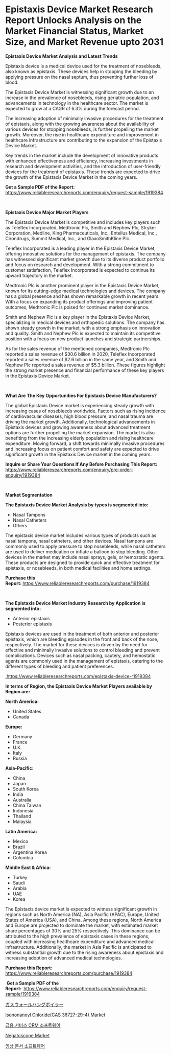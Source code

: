 <p><h1>Epistaxis Device Market Research Report Unlocks Analysis on the Market Financial Status, Market Size, and Market Revenue upto 2031</h1></p><p><strong>Epistaxis Device Market Analysis and Latest Trends</strong></p>
<p><p>Epistaxis device is a medical device used for the treatment of nosebleeds, also known as epistaxis. These devices help in stopping the bleeding by applying pressure on the nasal septum, thus preventing further loss of blood.</p><p>The Epistaxis Device Market is witnessing significant growth due to an increase in the prevalence of nosebleeds, rising geriatric population, and advancements in technology in the healthcare sector. The market is expected to grow at a CAGR of 6.3% during the forecast period.</p><p>The increasing adoption of minimally invasive procedures for the treatment of epistaxis, along with the growing awareness about the availability of various devices for stopping nosebleeds, is further propelling the market growth. Moreover, the rise in healthcare expenditure and improvement in healthcare infrastructure are contributing to the expansion of the Epistaxis Device Market.</p><p>Key trends in the market include the development of innovative products with enhanced effectiveness and efficiency, increasing investments in research and development activities, and the introduction of user-friendly devices for the treatment of epistaxis. These trends are expected to drive the growth of the Epistaxis Device Market in the coming years.</p></p>
<p><strong>Get a Sample PDF of the Report:&nbsp;</strong> <a href="https://www.reliableresearchreports.com/enquiry/request-sample/1919384">https://www.reliableresearchreports.com/enquiry/request-sample/1919384</a></p>
<p>&nbsp;</p>
<p><strong>Epistaxis Device Major Market Players</strong></p>
<p><p>The Epistaxis Device Market is competitive and includes key players such as Teleflex Incorporated, Medtronic Plc, Smith and Nephew Plc, Stryker Corporation, Medline, King Pharmaceuticals, Inc., Entellus Medical, Inc., Cirondrugs, Summit Medical, Inc., and GlaxoSmithKline Plc.</p><p>Teleflex Incorporated is a leading player in the Epistaxis Device Market, offering innovative solutions for the management of epistaxis. The company has witnessed significant market growth due to its diverse product portfolio and focus on research and development. With a strong commitment to customer satisfaction, Teleflex Incorporated is expected to continue its upward trajectory in the market.</p><p>Medtronic Plc is another prominent player in the Epistaxis Device Market, known for its cutting-edge medical technologies and devices. The company has a global presence and has shown remarkable growth in recent years. With a focus on expanding its product offerings and improving patient outcomes, Medtronic Plc is poised for continued market dominance.</p><p>Smith and Nephew Plc is a key player in the Epistaxis Device Market, specializing in medical devices and orthopedic solutions. The company has shown steady growth in the market, with a strong emphasis on innovation and quality. Smith and Nephew Plc is expected to maintain its competitive position with a focus on new product launches and strategic partnerships.</p><p>As for the sales revenue of the mentioned companies, Medtronic Plc reported a sales revenue of $30.6 billion in 2020, Teleflex Incorporated reported a sales revenue of $2.6 billion in the same year, and Smith and Nephew Plc reported a sales revenue of $5.3 billion. These figures highlight the strong market presence and financial performance of these key players in the Epistaxis Device Market.</p></p>
<p>&nbsp;</p>
<p><strong>What Are The Key Opportunities For Epistaxis Device Manufacturers?</strong></p>
<p><p>The global Epistaxis Device market is experiencing steady growth with increasing cases of nosebleeds worldwide. Factors such as rising incidence of cardiovascular diseases, high blood pressure, and nasal trauma are driving the market growth. Additionally, technological advancements in Epistaxis devices and growing awareness about advanced treatment options are further propelling the market expansion. The market is also benefiting from the increasing elderly population and rising healthcare expenditure. Moving forward, a shift towards minimally invasive procedures and increasing focus on patient comfort and safety are expected to drive significant growth in the Epistaxis Device market in the coming years.</p></p>
<p><strong>Inquire or Share Your Questions If Any Before Purchasing This Report:</strong> <a href="https://www.reliableresearchreports.com/enquiry/pre-order-enquiry/1919384">https://www.reliableresearchreports.com/enquiry/pre-order-enquiry/1919384</a></p>
<p>&nbsp;</p>
<p><strong>Market Segmentation</strong></p>
<p><strong>The Epistaxis Device Market Analysis by types is segmented into:</strong></p>
<p><ul><li>Nasal Tampons</li><li>Nasal Catheters</li><li>Others</li></ul></p>
<p><p>The epistaxis device market includes various types of products such as nasal tampons, nasal catheters, and other devices. Nasal tampons are commonly used to apply pressure to stop nosebleeds, while nasal catheters are used to deliver medication or inflate a balloon to stop bleeding. Other devices in the market may include nasal sprays, gels, or hemostatic agents. These products are designed to provide quick and effective treatment for epistaxis, or nosebleeds, in both medical facilities and home settings.</p></p>
<p><strong>Purchase this Report:&nbsp;</strong><a href="https://www.reliableresearchreports.com/purchase/1919384">https://www.reliableresearchreports.com/purchase/1919384</a></p>
<p>&nbsp;</p>
<p><strong>The Epistaxis Device Market Industry Research by Application is segmented into:</strong></p>
<p><ul><li>Anterior epistaxis</li><li>Posterior epistaxis</li></ul></p>
<p><p>Epistaxis devices are used in the treatment of both anterior and posterior epistaxis, which are bleeding episodes in the front and back of the nose, respectively. The market for these devices is driven by the need for effective and minimally invasive solutions to control bleeding and prevent complications. Devices such as nasal packing, cautery, and hemostatic agents are commonly used in the management of epistaxis, catering to the different types of bleeding and patient preferences.</p></p>
<p><a href="https://www.reliableresearchreports.com/epistaxis-device-r1919384">&nbsp;https://www.reliableresearchreports.com/epistaxis-device-r1919384</a></p>
<p><strong>In terms of Region, the Epistaxis Device Market Players available by Region are:</strong></p>
<p>
    <p> <strong> North America: </strong>
        <ul>
            <li>United States</li>
            <li>Canada</li>
        </ul>
        </p> 
    <p> <strong> Europe: </strong>
        <ul>
            <li>Germany</li>
            <li>France</li>
            <li>U.K.</li>
            <li>Italy</li>
            <li>Russia</li>
        </ul>
        </p> 
    <p> <strong> Asia-Pacific: </strong>
        <ul>
            <li>China</li>
            <li>Japan</li>
            <li>South Korea</li>
            <li>India</li>
            <li>Australia</li>
            <li>China Taiwan</li>
            <li>Indonesia</li>
            <li>Thailand</li>
            <li>Malaysia</li>
        </ul>
        </p> 
    <p> <strong> Latin America: </strong>
        <ul>
            <li>Mexico</li>
            <li>Brazil</li>
            <li>Argentina Korea</li>
            <li>Colombia</li>
        </ul>
        </p> 
    <p> <strong> Middle East & Africa: </strong>
        <ul>
            <li>Turkey</li>
            <li>Saudi</li>
            <li>Arabia</li>
            <li>UAE</li>
            <li>Korea</li>
        </ul>
    </p>
    </p>
<p><p>The Epistaxis device market is expected to witness significant growth in regions such as North America (NA), Asia Pacific (APAC), Europe, United States of America (USA), and China. Among these regions, North America and Europe are projected to dominate the market, with estimated market share percentages of 30% and 25% respectively. This dominance can be attributed to the high prevalence of epistaxis cases in these regions, coupled with increasing healthcare expenditure and advanced medical infrastructure. Additionally, the market in Asia Pacific is anticipated to witness substantial growth due to the rising awareness about epistaxis and increasing adoption of advanced medical technologies.</p></p>
<p><strong>Purchase this Report: </strong><a href="https://www.reliableresearchreports.com/purchase/1919384">https://www.reliableresearchreports.com/purchase/1919384</a></p>
<p>&nbsp;<strong>Get a Sample PDF of the Report:&nbsp;&nbsp;</strong><a href="https://www.reliableresearchreports.com/enquiry/request-sample/1919384">https://www.reliableresearchreports.com/enquiry/request-sample/1919384</a></p>
<p><strong></strong></p>
<p><p><a href="https://github.com/bucuel854722/Market-Research-Report-List-2/blob/main/423595750153.md">ガスウォールハングボイラー</a></p><p><a href="https://issuu.com/reportprime-2/docs/isononanoyl-chloridecas-36727-29-4-market-size-203">Isononanoyl Chloride(CAS 36727-29-4) Market</a></p><p><a href="https://github.com/TimmyMann6767/Market-Research-Report-List-1/blob/main/330417645304.md">금융 서비스 CRM 소프트웨어</a></p><p><a href="https://github.com/Airanohannonzb68e5pb53oc1/Market-Research-Report-List-2/blob/main/negatoscope-market.md">Negatoscope Market</a></p><p><a href="https://github.com/khytkeqagplkzqvh/Market-Research-Report-List-2/blob/main/223865745303.md">임상 문서 소프트웨어</a></p></p>